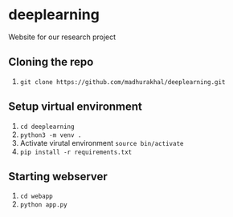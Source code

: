 # deeplearning
Website for our research project

## Cloning the repo
1. `git clone https://github.com/madhurakhal/deeplearning.git`

## Setup virtual environment
1. `cd deeplearning`
2. `python3 -m venv .`
3. Activate virutal environment `source bin/activate`
3. `pip install -r requirements.txt`



## Starting webserver
1. `cd webapp`
2. `python app.py`


